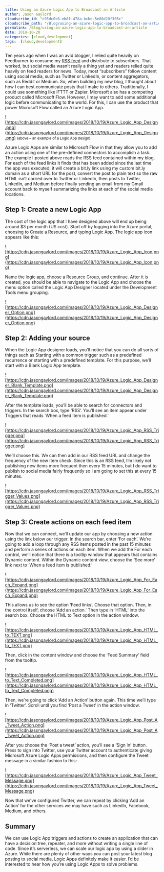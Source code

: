```yaml
---
title: Using an Azure Logic App to Broadcast an Article
author: Jason Gaylord
cloudscribe_id: "c95dc0b3-eb8f-478a-bcbd-5e80d20f305c"
cloudscribe_path: "/Blog/using-an-azure-logic-app-to-broadcast-an-article"
permalink: /Blog/using-an-azure-logic-app-to-broadcast-an-article
date: 2018-10-20
categories: [cloud,development]
tags:  [cloud,development]
---
```


Ten years ago when I was an avid blogger, I relied quite heavily on Feedburner to consume my [RSS feed](https://jasong.us/rss) and distribute to subscribers. That worked, but social media wasn’t really a thing yet and readers relied quite heavily on feed readers for news. Today, most “subscribers” follow content using social media, such as Twitter or LinkedIn, or content aggregators, such as Reddit or Medium. So, when building my new blog, I thought about how I can best communicate posts that I make to others. Traditionally, I could use something like IFTTT or Zapier. Microsoft also has a competing product called Microsoft Flow. However, I may want to add some additional logic before communicating to the world. For this, I can use the product that power Microsoft Flow called an Azure Logic App.

![https://cdn.jasongaylord.com/images/2018/10/19/Azure_Logic_App_Design.png](https://cdn.jasongaylord.com/images/2018/10/19/Azure_Logic_App_Design.png)
<small>(above – an example of a Logic App design)</small>

Azure Logic Apps are similar to Microsoft Flow in that they allow you to add an action using one of the pre-defined connectors to accomplish a task. The example I posted above reads the RSS feed contained within my blog. For each of the feed links it finds that has been added since the last time the app was executed, it will create a bit.ly link using my custom bit.ly domain as a short URL for the post, convert the post to plain text so the raw HTML isn’t carried over to Twitter or LinkedIn, then posts to Twitter, LinkedIn, and Medium before finally sending an email from my Gmail account back to myself summarizing the links at each of the social media locations.

## Step 1: Create a new Logic App
The cost of the logic app that I have designed above will end up being around $3 per month (US cost). Start off by logging into the Azure portal, choosing to Create a Resource, and typing Logic App. The logic app icon appears like this: 

![https://cdn.jasongaylord.com/images/2018/10/19/Azure_Logic_App_Icon.png](https://cdn.jasongaylord.com/images/2018/10/19/Azure_Logic_App_Icon.png)

Name the logic app, choose a Resource Group, and continue. After it is created, you should be able to navigate to the Logic App and choose the menu option called the Logic App Designer located under the Development Tools menu grouping.

![https://cdn.jasongaylord.com/images/2018/10/19/Azure_Logic_App_Designer_Option.png](https://cdn.jasongaylord.com/images/2018/10/19/Azure_Logic_App_Designer_Option.png)

## Step 2: Adding your source
When the Logic App designer loads, you’ll notice that you can do all sorts of things such as Starting with a common trigger such as a predefined recurrence or starting with a predefined template. For this purpose, we’ll start with a Blank Logic App template.

![https://cdn.jasongaylord.com/images/2018/10/19/Azure_Logic_App_Designer_Blank_Template.png](https://cdn.jasongaylord.com/images/2018/10/19/Azure_Logic_App_Designer_Blank_Template.png)

After the template loads, you’ll be able to search for connectors and triggers. In the search box, type ‘RSS’. You’ll see an item appear under Triggers that reads ‘When a feed item is published.’

![https://cdn.jasongaylord.com/images/2018/10/19/Azure_Logic_App_RSS_Trigger.png](https://cdn.jasongaylord.com/images/2018/10/19/Azure_Logic_App_RSS_Trigger.png)

We’ll choose this. We can then add in our RSS feed URL and change the frequency of the new item check. Since this is an RSS feed, I’m likely not publishing new items more frequent then every 15 minutes, but I do want to publish to social media fairly frequently so I am going to set this at every 15 minutes.

![https://cdn.jasongaylord.com/images/2018/10/19/Azure_Logic_App_RSS_Trigger_Values.png](https://cdn.jasongaylord.com/images/2018/10/19/Azure_Logic_App_RSS_Trigger_Values.png)

## Step 3: Create actions on each feed item
Now that we can connect, we’ll update our app by choosing a new action using the link below our trigger. In the search bar, enter ‘For each’. We’re going to add a loop through any RSS items posted in the past 15 minutes and perform a series of actions on each item. When we add the For each control, we’ll notice that there is a tooltip window that appears that contains Dynamic content. Within the Dynamic content view, choose the ‘See more’ link next to ‘When a feed item is published.’

![https://cdn.jasongaylord.com/images/2018/10/19/Azure_Logic_App_For_Each_Expand.png](https://cdn.jasongaylord.com/images/2018/10/19/Azure_Logic_App_For_Each_Expand.png)

This allows us to see the option ‘Feed links’. Choose that option. Then, in the control itself, choose ‘Add an action.’ Then type in ‘HTML’ into the search box. Choose the HTML to Text option in the action window.

![https://cdn.jasongaylord.com/images/2018/10/19/Azure_Logic_App_HTML_to_TEXT.png](https://cdn.jasongaylord.com/images/2018/10/19/Azure_Logic_App_HTML_to_TEXT.png)

Then, click in the content window and choose the ‘Feed Summary’ field from the tooltip.

![https://cdn.jasongaylord.com/images/2018/10/19/Azure_Logic_App_HTML_to_Text_Completed.png](https://cdn.jasongaylord.com/images/2018/10/19/Azure_Logic_App_HTML_to_Text_Completed.png)

Then, we’re going to click ‘Add an Action’ button again. This time we’ll type in ‘Twitter’. Scroll until you find ‘Post a Tweet’ in the action window.

![https://cdn.jasongaylord.com/images/2018/10/19/Azure_Logic_App_Post_A_Tweet_Action.png](https://cdn.jasongaylord.com/images/2018/10/19/Azure_Logic_App_Post_A_Tweet_Action.png)

After you choose the ‘Post a tweet’ action, you’ll see a ‘Sign In’ button. Press to sign into Twitter, use your Twitter account to authenticate giving Microsoft Azure Logic Apps permissions, and then configure the Tweet message in a similar fashion to this:

![https://cdn.jasongaylord.com/images/2018/10/19/Azure_Logic_App_Tweet_Message.png](https://cdn.jasongaylord.com/images/2018/10/19/Azure_Logic_App_Tweet_Message.png)

Now that we’ve configured Twitter, we can repeat by clicking ‘Add an Action’ for the other services we may have such as LinkedIn, Facebook, Medium, and others.

## Summary
We can use Logic App triggers and actions to create an application that can have a decision tree, repeater, and more without writing a single line of code. Since it’s serverless, we can scale our logic app by using a slider in Azure. While there are plenty of other ways you can post your latest blog posting to social media, Logic Apps definitely make it easier. I’d be interested to hear how you’re using Logic Apps to solve problems.